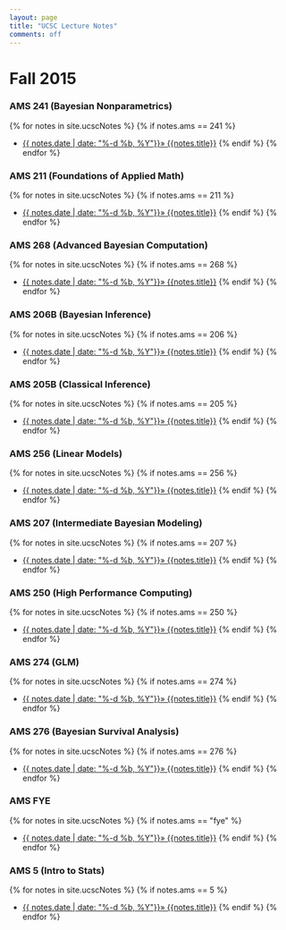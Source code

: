 ```yaml
---
layout: page
title: "UCSC Lecture Notes"
comments: off
---
```


# Fall 2015

### AMS 241 (Bayesian Nonparametrics)
{% for notes in site.ucscNotes %}
  {% if notes.ams == 241 %}
  - [{{ notes.date | date: "%-d %b, %Y"}}&raquo; {{notes.title}}]({{notes.url}})
  {% endif %}
{% endfor %}

### AMS 211 (Foundations of Applied Math)
{% for notes in site.ucscNotes %}
  {% if notes.ams == 211 %}
  - [{{ notes.date | date: "%-d %b, %Y"}}&raquo; {{notes.title}}]({{notes.url}})
  {% endif %}
{% endfor %}

### AMS 268 (Advanced Bayesian Computation)
{% for notes in site.ucscNotes %}
  {% if notes.ams == 268 %}
  - [{{ notes.date | date: "%-d %b, %Y"}}&raquo; {{notes.title}}]({{notes.url}})
  {% endif %}
{% endfor %}

### AMS 206B (Bayesian Inference)
{% for notes in site.ucscNotes %}
  {% if notes.ams == 206 %}
  - [{{ notes.date | date: "%-d %b, %Y"}}&raquo; {{notes.title}}]({{notes.url}})
  {% endif %}
{% endfor %}

### AMS 205B (Classical Inference)
{% for notes in site.ucscNotes %}
  {% if notes.ams == 205 %}
  - [{{ notes.date | date: "%-d %b, %Y"}}&raquo; {{notes.title}}]({{notes.url}})
  {% endif %}
{% endfor %}

### AMS 256 (Linear Models)
{% for notes in site.ucscNotes %}
  {% if notes.ams == 256 %}
  - [{{ notes.date | date: "%-d %b, %Y"}}&raquo; {{notes.title}}]({{notes.url}})
  {% endif %}
{% endfor %}

### AMS 207 (Intermediate Bayesian Modeling)
{% for notes in site.ucscNotes %}
  {% if notes.ams == 207 %}
  - [{{ notes.date | date: "%-d %b, %Y"}}&raquo; {{notes.title}}]({{notes.url}})
  {% endif %}
{% endfor %}

### AMS 250 (High Performance Computing)
{% for notes in site.ucscNotes %}
  {% if notes.ams == 250 %}
  - [{{ notes.date | date: "%-d %b, %Y"}}&raquo; {{notes.title}}]({{notes.url}})
  {% endif %}
{% endfor %}

### AMS 274 (GLM)
{% for notes in site.ucscNotes %}
  {% if notes.ams == 274 %}
  - [{{ notes.date | date: "%-d %b, %Y"}}&raquo; {{notes.title}}]({{notes.url}})
  {% endif %}
{% endfor %}

### AMS 276 (Bayesian Survival Analysis)
{% for notes in site.ucscNotes %}
  {% if notes.ams == 276 %}
  - [{{ notes.date | date: "%-d %b, %Y"}}&raquo; {{notes.title}}]({{notes.url}})
  {% endif %}
{% endfor %}

### AMS FYE
{% for notes in site.ucscNotes %}
  {% if notes.ams == "fye" %}
  - [{{ notes.date | date: "%-d %b, %Y"}}&raquo; {{notes.title}}]({{notes.url}})
  {% endif %}
{% endfor %}

### AMS 5 (Intro to Stats)
{% for notes in site.ucscNotes %}
  {% if notes.ams == 5 %}
  - [{{ notes.date | date: "%-d %b, %Y"}}&raquo; {{notes.title}}]({{notes.url}})
  {% endif %}
{% endfor %}

<!--http://jekyllrb.com/docs/collections/-->
